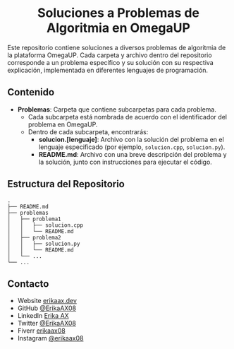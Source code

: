 <h1 align="center">Soluciones a Problemas de Algoritmia en OmegaUP</h1>


Este repositorio contiene soluciones a diversos problemas de algoritmia de la plataforma OmegaUP. Cada carpeta y archivo dentro del repositorio corresponde a un problema específico y su solución con su respectiva explicación, implementada en diferentes lenguajes de programación.

## Contenido

- **Problemas**: Carpeta que contiene subcarpetas para cada problema.
  - Cada subcarpeta está nombrada de acuerdo con el identificador del problema en OmegaUP.
  - Dentro de cada subcarpeta, encontrarás:
    - **solucion.[lenguaje]**: Archivo con la solución del problema en el lenguaje especificado (por ejemplo, `solucion.cpp`, `solucion.py`).
    - **README.md**: Archivo con una breve descripción del problema y la solución, junto con instrucciones para ejecutar el código.

## Estructura del Repositorio

```plaintext
.
├── README.md
├── problemas
│   ├── problema1
│   │   ├── solucion.cpp
│   │   └── README.md
│   ├── problema2
│   │   ├── solucion.py
│   │   └── README.md
│   └── ...
└── ...

```

## Contacto

- Website [erikaax.dev](https://erikaax.dev)
- GitHub [@ErikaAX08](https://github.com/ErikaAX08)
- LinkedIn [Erika AX](https://www.linkedin.com/in/erikaax/)
- Twitter [@ErikaAX08](https://twitter.com/ErikaAX08)
- Fiverr [erikaax08](https://fiverr.com/erikaax08)
- Instagram [@erikaax08](https://www.instagram.com/erikaax08/)